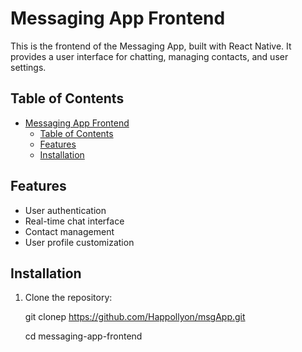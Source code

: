 # Messaging App Frontend

This is the frontend of the Messaging App, built with React Native. It provides a user interface for chatting, managing contacts, and user settings.

## Table of Contents

- [Messaging App Frontend](#messaging-app-frontend)
  - [Table of Contents](#table-of-contents)
  - [Features](#features)
  - [Installation](#installation)

## Features

- User authentication
- Real-time chat interface
- Contact management
- User profile customization

## Installation

1. Clone the repository:
  
   git clonep https://github.com/Happollyon/msgApp.git

   cd messaging-app-frontend
